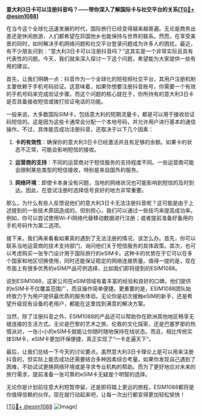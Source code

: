 **意大利3日卡可以注册抖音吗？——带你深入了解国际卡与社交平台的关系[[TG💪+ @esim1088](https://t.me/s/esim1088)]**

在当今这个全球化迅速发展的时代，国际旅行已经变得越来越普遍。无论是商务出差还是休闲旅游，人们都希望在异国他乡也能保持与世界的联系。然而，在享受美景的同时，如何解决手机网络问题和社交平台登录问题成为许多人的困扰。最近，有不少朋友问到：“意大利3日卡可以注册抖音吗？”这其实是一个非常实际且具有代表性的问题。今天，我们就来深入探讨一下这个问题，希望能为大家提供一些有用的建议。

首先，让我们明确一点：抖音作为一个全球化的短视频社交平台，其用户注册机制主要依赖于手机号码验证。这意味着，如果你想要注册抖音账号，你需要一个有效的手机号码来完成验证步骤。而这个问题的核心就在于，你所持有的意大利3日卡是否具备接收短信或拨打验证电话的功能。

一般来说，大多数国际SIM卡，包括意大利的短期流量卡，都是可以用于接收验证码短信的。这是因为这些卡通常会分配一个本地号码，并允许用户进行基本的通信操作。不过，具体能否成功注册抖音，还取决于以下几个因素：

1. **卡的有效性**：确保你的意大利3日卡已经激活并且有足够的余额。如果卡的状态不正常，可能会影响短信的接收。
   
2. **运营商的支持**：不同的运营商对于短信服务的支持程度不同。一些运营商可能会限制某些类型的短信接收，特别是来自国外的服务。

3. **网络环境**：即使卡本身没有问题，当地的网络状况也可能影响到短信的及时到达。因此，在尝试注册时选择信号良好的地方非常重要。

那么，为什么有些人反馈说他们的意大利3日卡无法注册抖音呢？这可能是由于上述提到的一些技术原因造成的。但别担心，我们可以通过一些技巧来提高成功率。例如，你可以尝试使用Wi-Fi网络代替移动数据进行注册；或者提前准备好备用的手机号码作为第二选项。

接下来，我们再来看看如果真的遇到了无法注册的情况，该怎么办。首先，你可以联系当地运营商的技术支持部门，询问他们关于短信服务的具体政策。其次，也可以考虑购买一张专门设计用于国际旅行的eSIM卡。这种卡的优势在于它可以在多个国家和地区切换使用，同时还能保证稳定的网络连接质量。值得一提的是，现在市面上有很多优秀的eSIM产品可供选择，比如我们即将提到的ESIM1088。

说到ESIM1088，这家公司在eSIM领域有着丰富的经验和良好的口碑。他们提供的eSIM卡不仅覆盖范围广，而且操作简单便捷。更重要的是，ESIM1088团队始终致力于为用户提供最优质的服务体验。无论你是初次接触eSIM的新手，还是希望升级现有设备的老用户，都能在这里找到满意的解决方案。

当然，除了注册抖音之外，ESIM1088的产品还可以帮助你在欧洲其他地区畅享无缝连接的生活方式。无论是巴黎的艺术之旅、伦敦的文化探索，还是巴塞罗那的热情派对，一张小小的eSIM卡就能让你随时随地保持在线状态。而且，相比传统实体SIM卡，eSIM卡更加环保便捷，真正实现了“一卡走遍天下”。

最后，让我们总结一下今天的讨论要点。虽然意大利3日卡理论上是可以用来注册抖音的，但实际上能否成功还需要结合多种因素综合考量。如果你发现自己遇到了困难，不妨试试更换网络环境或是寻求专业机构的帮助。而为了更好地应对未来的旅行需求，提前准备一张可靠的eSIM卡无疑是个明智的选择。

无论你是计划前往意大利短暂停留，还是即将踏上更远的旅程，ESIM1088都将是你值得信赖的伙伴。现在就行动起来吧，让每一次出行都变得更加轻松愉快！

[[TG💪+ @esim1088](https://t.me/s/esim1088) ![Image](https://i.postimg.cc/4NQfJmqS/Snipaste-2025-05-13-00-14-12.png)]